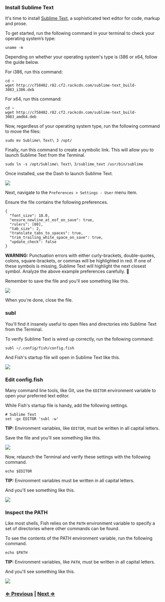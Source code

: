### Install Sublime Text

It's time to install [Sublime Text](http://www.sublimetext.com/), a sophisticated text editor for code, markup and prose.

To get started, run the following command in your terminal to check your operating system’s type:

```
uname -m
```
Depending on whether your operating system's type is i386 or x64, follow the guide below.

For i386, run this command:

```
cd ~
wget http://c758482.r82.cf2.rackcdn.com/sublime-text_build-3083_i386.deb
```

For x64, run this command:

```
cd ~
wget http://c758482.r82.cf2.rackcdn.com/sublime-text_build-3083_amd64.deb
```

Now, regardless of your operating system type, run the following command to move the files:

```
sudo mv Sublime\ Text\ 3 /opt/
```
Finally, run this command to create a symbolic link. This will allow you to launch Sublime Text from the Terminal.

```
sudo ln -s /opt/Sublime\ Text\ 3/sublime_text /usr/bin/sublime
```

Once installed, use the Dash to launch Sublime Text.

![](https://i.imgur.com/urq6WwX.png)

Next, navigate to the `Preferences > Settings - User` menu item.

Ensure the file contains the following preferences.

```
{
  "font_size": 18.0,
  "ensure_newline_at_eof_on_save": true,
  "rulers": [80],
  "tab_size": 2,
  "translate_tabs_to_spaces": true,
  "trim_trailing_white_space_on_save": true,
  "update_check": false
}
```

**WARNING:** Punctuation errors with either curly-brackets, double-quotes, colons, square-brackets, or commas will be highlighted in red. If one of these symbols is missing, Sublime Text will highlight the next closest symbol. Analyze the above example preferences carefully. :eyes:

Remember to save the file and you'll see something like this.

![](https://i.imgur.com/dGUbd34.png)

When you're done, close the file.


### subl

You'll find it insanely useful to open files and directories into Sublime Text from the Terminal.

To verify Sublime Text is wired up correctly, run the following command:

```
subl ~/.config/fish/config.fish
```

And Fish's startup file will open in Sublime Text like this.

![](http://i.imgur.com/JLvxgwI.png)


### Edit config.fish

Many command line tools, like Git, use the `EDITOR` environment variable to open your preferred text editor.

While Fish's startup file is handy, add the following settings.

```
# Sublime Text
set -gx EDITOR 'subl -w'
```

**TIP:** Environment variables, like `EDITOR`, must be written in all capital letters.

Save the file and you'll see something like this.

![](https://i.imgur.com/BgtKKl6.png)

Now, relaunch the Terminal and verify these settings with the following command.

```
echo $EDITOR
```

**TIP:** Environment variables must be written in all capital letters.

And you'll see something like this.

![](http://i.imgur.com/PMpt8pY.png)


### Inspect the PATH

Like most shells, Fish relies on the `PATH` environment variable to specify a set of directories where other commands can be found.

To see the contents of the PATH environment variable, run the following command.

```
echo $PATH
```

**TIP:** Environment variables, like `PATH`, must be written in all capital letters.

And you'll see something like this.

![](https://i.imgur.com/BfZy8as.png)


### [⇐ Previous](3_fish.md) | [Next ⇒](5_git.md)
